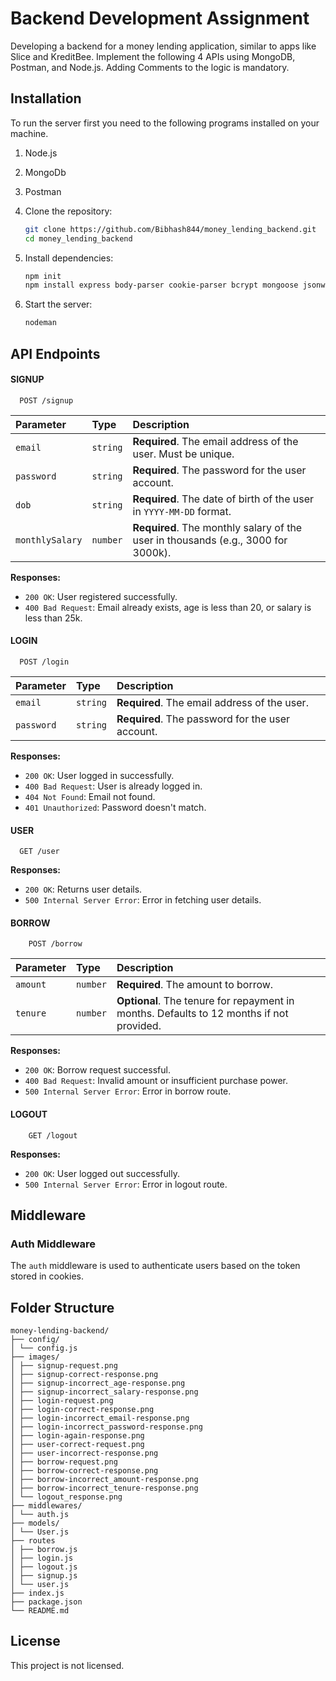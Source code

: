 
# Backend Development Assignment

Developing a backend for a money lending application, similar to apps like Slice and KreditBee. Implement the following 4 APIs using MongoDB, Postman, and Node.js. Adding Comments to the logic is mandatory.

## Installation

To run the server first you need to the following programs installed on your machine.
1. Node.js
2. MongoDb
3. Postman

1. Clone the repository:
    ```bash
    git clone https://github.com/Bibhash844/money_lending_backend.git
    cd money_lending_backend
    ```

2. Install dependencies:
    ```bash
    npm init
    npm install express body-parser cookie-parser bcrypt mongoose jsonwebtoken nodemon
    ```

3. Start the server:
    ```bash
    nodeman
    ```


    
## API Endpoints
#### SIGNUP
```http
  POST /signup
```

| Parameter       | Type     | Description                                      |
| :-------------- | :------- | :----------------------------------------------- |
| `email`         | `string` | **Required**. The email address of the user. Must be unique. |
| `password`      | `string` | **Required**. The password for the user account.  |
| `dob`           | `string` | **Required**. The date of birth of the user in `YYYY-MM-DD` format. |
| `monthlySalary` | `number` | **Required**. The monthly salary of the user in thousands (e.g., 3000 for 3000k). |

**Responses:**
- `200 OK`: User registered successfully.
- `400 Bad Request`: Email already exists, age is less than 20, or salary is less than 25k.


#### LOGIN
```http
  POST /login
```

| Parameter  | Type     | Description                              |
| :--------- | :------- | :--------------------------------------- |
| `email`    | `string` | **Required**. The email address of the user. |
| `password` | `string` | **Required**. The password for the user account. |

**Responses:**
- `200 OK`: User logged in successfully.
- `400 Bad Request`: User is already logged in.
- `404 Not Found`: Email not found.
- `401 Unauthorized`: Password doesn't match.


#### USER
```http
  GET /user
```

**Responses:**
- `200 OK`: Returns user details.
- `500 Internal Server Error`: Error in fetching user details.


#### BORROW
```http
    POST /borrow
```

| Parameter  | Type     | Description                              |
| :--------- | :------- | :--------------------------------------- |
| `amount`   | `number` | **Required**. The amount to borrow.      |
| `tenure`   | `number` | **Optional**. The tenure for repayment in months. Defaults to 12 months if not provided. |

**Responses:**
- `200 OK`: Borrow request successful.
- `400 Bad Request`: Invalid amount or insufficient purchase power.
- `500 Internal Server Error`: Error in borrow route.


#### LOGOUT
```http
    GET /logout
```

**Responses:**
- `200 OK`: User logged out successfully.
- `500 Internal Server Error`: Error in logout route.

## Middleware

### Auth Middleware

The `auth` middleware is used to authenticate users based on the token stored in cookies.

## Folder Structure
```http
money-lending-backend/
├── config/
│ └── config.js
├── images/
│ ├── signup-request.png
│ ├── signup-correct-response.png
│ ├── signup-incorrect_age-response.png
│ ├── signup-incorrect_salary-response.png
│ ├── login-request.png
│ ├── login-correct-response.png
│ ├── login-incorrect_email-response.png
│ ├── login-incorrect_password-response.png
│ ├── login-again-response.png
│ ├── user-correct-request.png
│ ├── user-incorrect-response.png
│ ├── borrow-request.png
│ ├── borrow-correct-response.png
│ ├── borrow-incorrect_amount-response.png
│ ├── borrow-incorrect_tenure-response.png
│ └── logout_response.png
├── middlewares/
│ └── auth.js
├── models/
│ └── User.js
├── routes
│ ├── borrow.js
│ ├── login.js
│ ├── logout.js
│ ├── signup.js
│ └── user.js
├── index.js
├── package.json
└── README.md
```
## License

This project is not licensed. 

